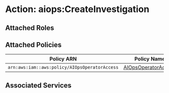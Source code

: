 # Action: aiops:CreateInvestigation

## Attached Roles

## Attached Policies

| Policy ARN | Policy Name |
|------------|-------------|
| `arn:aws:iam::aws:policy/AIOpsOperatorAccess` | [AIOpsOperatorAccess](../policies.md#aiopsoperatoraccess) |

## Associated Services

